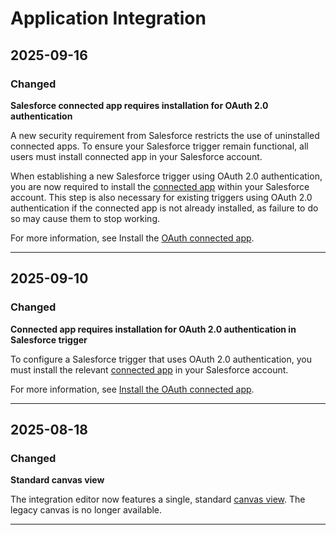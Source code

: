 # Application Integration

## 2025-09-16

### Changed

**Salesforce connected app requires installation for OAuth 2.0 authentication**

A new security requirement from Salesforce restricts the use of uninstalled connected apps. To ensure your Salesforce trigger remain functional, all users must install connected app in your Salesforce account.

When establishing a new Salesforce trigger using OAuth 2.0 authentication, you are now required to install the [connected app](https://help.salesforce.com/s/articleView?language=en_US&id=xcloud.connected_app_create.htm&type=5) within your Salesforce account. This step is also necessary for existing triggers using OAuth 2.0 authentication if the connected app is not already installed, as failure to do so may cause them to stop working.

For more information, see Install the [OAuth connected app](https://cloud.google.com/application-integration/docs/configure-salesforce-trigger#post-setup).

---
## 2025-09-10

### Changed

**Connected app requires installation for OAuth 2.0 authentication in Salesforce trigger**

To configure a Salesforce trigger that uses OAuth 2.0 authentication, you must install the relevant [connected app](https://help.salesforce.com/s/articleView?id=xcloud.connected_app_create.htm&type=5) in your Salesforce account.

For more information, see [Install the OAuth connected app](https://cloud.google.com/application-integration/docs/configure-salesforce-trigger#post-setup).

---
## 2025-08-18

### Changed

**Standard canvas view**

The integration editor now features a single, standard [canvas view](https://cloud.google.com/application-integration/docs/canvas-view). The legacy canvas is no longer available.

---
